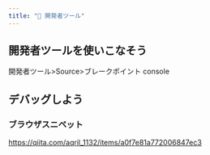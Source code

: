 ```yaml
---
title: "🚀 開発者ツール"
---
```


## 開発者ツールを使いこなそう
開発者ツール>Source>ブレークポイント
console

## デバッグしよう

### ブラウザスニペット
https://qiita.com/aqril_1132/items/a0f7e81a772006847ec3